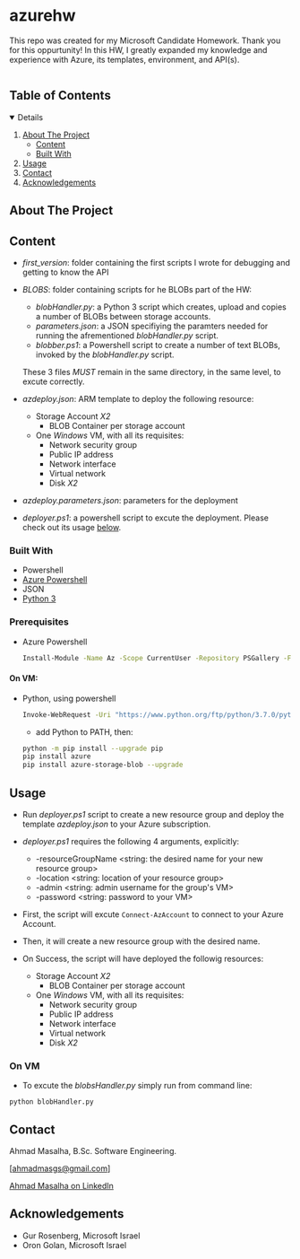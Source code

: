 # azurehw

This repo was created for my Microsoft Candidate Homework. Thank you for this oppurtunity!
In this HW, I greatly expanded my knowledge and experience with Azure, its templates, environment, and API(s).


<!-- TABLE OF CONTENTS -->
<h2 style="display: inline-block">Table of Contents</h2>
<details open="open">
  <ol>
    <li>
      <a href="#about-the-project">About The Project</a>
      <ul>
        <li><a href="#Content">Content</a></li>
      </ul>
      <ul>
        <li><a href="#built-with">Built With</a></li>
      </ul>
    </li>
    <li><a href="#usage">Usage</a></li>
    <li><a href="#contact">Contact</a></li>
    <li><a href="#acknowledgements">Acknowledgements</a></li>
  </ol>
</details>



<!-- ABOUT THE PROJECT -->
## About The Project

## Content
* _first_version_: folder containing the first scripts I wrote for debugging and getting to know the API
* _BLOBS_: folder containing scripts for he BLOBs part of the HW:
  * _blobHandler.py_: a Python 3 script which creates, upload and copies a number of BLOBs between storage accounts.
  * _parameters.json_: a JSON specifiying the paramters needed for running the afrementioned _blobHandler.py_ script.
  * _blobber.ps1_: a Powershell script to create a number of text BLOBs, invoked by the _blobHandler.py_ script.
  
  These 3 files _MUST_ remain in the same directory, in the same level, to excute correctly.
  
* _azdeploy.json_: ARM template to deploy the following resource:
  * Storage Account _X2_
      * BLOB Container per storage account
   * One _Windows_ VM, with all its requisites:
      * Network security group
      * Public IP address
      * Network interface
      * Virtual network
      * Disk _X2_
* _azdeploy.parameters.json_: parameters for the deployment
* _deployer.ps1_: a powershell script to excute the deployment. Please check out its usage [below](#Usage).


### Built With

* Powershell
* [Azure Powershell](https://docs.microsoft.com/en-us/powershell/azure/install-az-ps?view=azps-6.0.0)
* JSON
* [Python 3](https://www.python.org/downloads/)


### Prerequisites
* Azure Powershell
  ```sh
  Install-Module -Name Az -Scope CurrentUser -Repository PSGallery -Force
  ```
#### On VM:
* Python, using powershell
  ```sh
  Invoke-WebRequest -Uri "https://www.python.org/ftp/python/3.7.0/python-3.7.0.exe" -OutFile "<your_full_path>/python-3.7.0.exe"
  ```
  * add Python to PATH, then:
  ```sh
  python -m pip install --upgrade pip
  pip install azure
  pip install azure-storage-blob --upgrade
  ```

<!-- USAGE EXAMPLES -->
## Usage

* Run _deployer.ps1_ script to create a new resource group and deploy the template _azdeploy.json_ to your Azure subscription.
* _deployer.ps1_ requires the following 4 arguments, explicitly:
  * -resourceGroupName <string: the desired name for your new resource group>
  * -location <string: location of your resource group>
  * -admin <string: admin username for the group's VM>
  * -password <string: password to your VM>

* First, the script will excute ```Connect-AzAccount``` to connect to your Azure Account.
* Then, it will create a new resource group with the desired name.
* On Success, the script will have deployed the followig resources:
  * Storage Account _X2_
    * BLOB Container per storage account
  * One _Windows_ VM, with all its requisites:
    * Network security group
    * Public IP address
    * Network interface
    * Virtual network
    * Disk _X2_

### On VM
  * To excute the _blobsHandler.py_ simply run from command line:
  ```she
  python blobHandler.py
  ```

<!-- CONTACT -->
## Contact

Ahmad Masalha, B.Sc. Software Engineering.

[ahmadmasgs@gmail.com]

[Ahmad Masalha on LinkedIn](https://www.linkedin.com/in/ahmadmasalha/)

<!-- ACKNOWLEDGEMENTS -->
## Acknowledgements

* Gur Rosenberg, Microsoft Israel
* Oron Golan, Microsoft Israel

